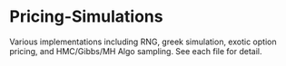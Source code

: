 # Pricing-Simulations

Various implementations including RNG, greek simulation, exotic option pricing, and HMC/Gibbs/MH Algo sampling.
See each file for detail.

